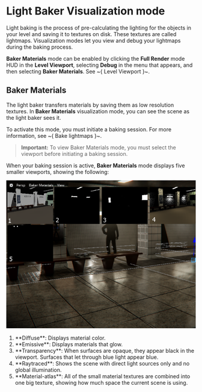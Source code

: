 # Light Baker Visualization mode

Light baking is the process of pre-calculating the lighting for the objects in your level and saving it to textures on disk. These textures are called lightmaps. Visualization modes let you view and debug your lightmaps during the baking process.

**Baker Materials** mode can be enabled by clicking the **Full Render** mode HUD in the **Level Viewport**, selecting **Debug** in the menu that appears, and then selecting **Baker Materials**. See ~{ Level Viewport }~.


## Baker Materials

The light baker transfers materials by saving them as low resolution textures. In **Baker Materials** visualization mode, you can see the scene as the light baker sees it.

To activate this mode, you must initiate a baking session. For more information, see ~{ Bake lightmaps }~.

>**Important:** To view Baker Materials mode, you must select the viewport before initiating a baking session.

When your baking session is active, **Baker Materials** mode displays five smaller viewports, showing the following:

![](../../../images/baker_materials.png)

<ol>

<li>**Diffuse**: Displays material color.</li>

<li>**Emissive**: Displays materials that glow.</li>

<li>**Transparency**: When surfaces are opaque, they appear black in the viewport. Surfaces that let through blue light appear blue. </li>

<li>**Raytraced**: Shows the scene with direct light sources only and no global illumination.</li>

<li>**Material-atlas**: All of the small material textures are combined into one big texture, showing how much space the current scene is using.</li>
</ol>
